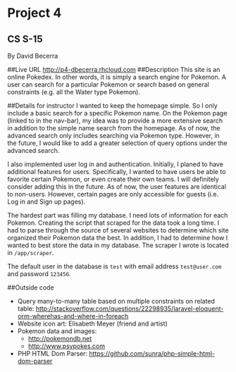 # Project 4
## CS S-15

By David Becerra

##Live URL
http://p4-dbecerra.rhcloud.com
##Description
This site is an online Pokedex. In other words, it is simply a search engine for Pokemon. A user can search for a particular Pokemon or search based on general constraints (e.g. all the Water type Pokemon).

##Details for instructor
I wanted to keep the homepage simple. So I only include a basic search for a specific Pokemon name. On the Pokemon page (linked to in the nav-bar), my idea was to provide a more extensive search in addition to the simple name search from the homepage. As of now, the advanced search only includes searching via Pokemon type. However, in the future, I would like to add a greater selection of query options under the advanced search. 

I also implemented user log in and authentication. Initially, I planed to have additional features for users. Specifically, I wanted to have users be able to favorite certain Pokemon, or even create their own teams. I will definitely consider adding this in the future. As of now, the user features are identical to non-users. However, certain pages are only accessible for guests (i.e. Log in and Sign up pages).

The hardest part was filling my database. I need lots of information for each Pokemon. Creating the script that scraped for the data took a long time. I had to parse through the source of several websites to determine which site organized their Pokemon data the best. In addition, I had to determine how I wanted to best store the data in my database. The scraper I wrote is located in `/app/scraper`.

The default user in the database is `test` with email address `test@user.com` and password `123456`.

##Outside code
* Query many-to-many table based on multiple constraints on related table: http://stackoverflow.com/questions/22298935/laravel-eloquent-orm-wherehas-and-where-in-foreach
* Website icon art: Elisabeth Meyer (friend and artist)
* Pokemon data and images: 
    - http://pokemondb.net
    - http://www.psypokes.com
* PHP HTML Dom Parser: https://github.com/sunra/php-simple-html-dom-parser